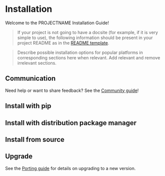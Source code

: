 # Installation

Welcome to the PROJECTNAME Installation Guide!

> If your project is not going to have a docsite (for example, if it is very simple to use), the following information should be present in your project README as in the [README template](https://github.com/ansible-community/project-template/blob/main/README.md).

> Describe possible installation options for popular platforms in corresponding sections here when relevant. Add relevant and remove irrelevant sections.

## Communication

Need help or want to share feedback? See the [Community guide](community_guide.md)!

## Install with pip

## Install with distribution package manager

## Install from source

## Upgrade

See the [Porting guide](references/porting_guide.md) for details on upgrading to a new version.
